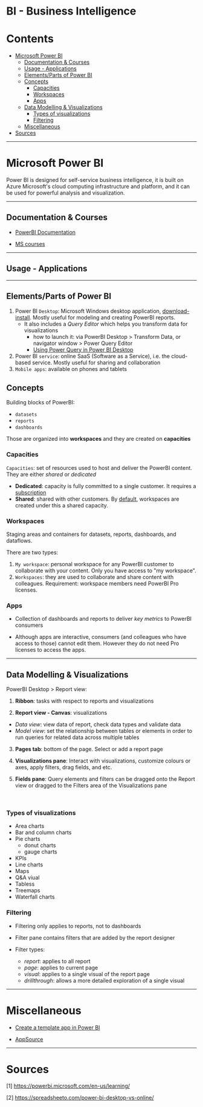 # BI - Business Intelligence


Contents
=======================

* [Microsoft Power BI](#microsoft-power-bi)
    * [Documentation & Courses](#documentation--courses)
    * [Usage - Applications](#usage---applications)
    * [Elements/Parts of Power BI](#elementsparts-of-power-bi)
    * [Concepts](#concepts)
        * [Capacities](#capacities)
        * [Workspaces](#workspaces)
        * [Apps](#apps)
    * [Data Modelling & Visualizations](#data-modelling--visualizations)
        * [Types of visualizations](#types-of-visualizations)
        * [Filtering](#filtering)
    * [Miscellaneous](#miscellaneous)
* [Sources](#sources)

----

# Microsoft Power BI

Power BI is designed for self-service business intelligence, it is built on Azure Microsoft's cloud computing infrastructure and platform, and it can be used for powerful analysis and visualization.

------

## Documentation & Courses

* [PowerBI Documentation](https://docs.microsoft.com/en-us/power-bi/)

* [MS courses](https://docs.microsoft.com/en-us/learn/browse/)

------

## Usage - Applications


------

## Elements/Parts of Power BI

1) Power BI `Desktop`: Microsoft Windows desktop application, [download-install](https://docs.microsoft.com/en-us/power-bi/fundamentals/desktop-get-the-desktop#download-power-bi-desktop-directly). Mostly useful for modeling and creating PowerBI reports.
    * It also includes a *Query Editor* which helps you transform data for visualizations
        * how to launch it: via PowerBI Desktop > Transform Data, or navigator window > Power Query Editor
        * [Using Power Query in Power BI Desktop](https://docs.microsoft.com/en-us/power-query/power-query-ui)
2) Power BI `service`: online SaaS (Software as a Service), i.e. the cloud-based service. Mostly useful for sharing and collaboration
3) `Mobile apps`: available on phones and tablets

## Concepts

Building blocks of PowerBI:
* `datasets`
* `reports`
* `dashboards`

Those are organized into **workspaces** and they are created on **capacities**

### Capacities

`Capacities`: set of resources used to host and deliver the PowerBI content. They are either *shared* or *dedicated*
* **Dedicated**: capacity is fully committed to a single customer. It requires a <u>subscription</u>
* **Shared**: shared with other customers. By <u>default</u>, workspaces are created under this a shared capacity.

### Workspaces

Staging areas and containers for datasets, reports, dashboards, and dataflows.

There are two types:
1) `My workspace`: personal workspace for any PowerBI customer to collaborate with your content. Only you have access to "my workspace".
2) `Workspaces`: they are used to collaborate and share content with colleagues. Requirement: workspace members need PowerBI Pro licenses.

### Apps

* Collection of dashboards and reports to deliver *key metrics* to PowerBI consumers

* Although apps are interactive, consumers (and colleagues who have access to those) cannot edit them. However they do not need Pro licenses to access the apps.

-----

## Data Modelling & Visualizations

PowerBI Desktop > Report view:

1) **Ribbon**: tasks with respect to reports and visualizations

2) **Report view - Canvas**: visualizations
* *Data view*: view data of report, check data types and validate data
* *Model view*: set the relationship between tables or elements in order to run queries for related data across multiple tables

3) **Pages tab**: bottom of the page. Select or add a report page

4) **Visualizations pane**: Interact with visualizations, customize colours or axes, apply filters, drag fields, and etc.

5) **Fields pane**: Query elements and filters can be dragged onto the Report view or dragged to the Filters area of the Visualizations pane

<br>

### Types of visualizations

* Area charts
* Bar and column charts
* Pie charts
    * donut charts
    * gauge charts
* KPIs
* Line charts
* Maps
* Q&A viual
* Tabless
* Treemaps
* Waterfall charts

### Filtering

* Filtering only applies to reports, not to dashboards

* Filter pane contains filters that are added by the report designer

* Filter types:
    * *report*: applies to all report
    * *page*: applies to current page
    * *visual*: applies to a single visual of the report page
    * *drillthrough*: allows a more detailed exploration of a single visual

























-----

# Miscellaneous

* [Create a template app in Power BI](https://docs.microsoft.com/en-us/power-bi/connect-data/service-template-apps-create)

* [AppSource](https://appsource.microsoft.com/en/marketplace/apps?product=power-bi-visuals)
------

# Sources

[1] https://powerbi.microsoft.com/en-us/learning/

[2] https://spreadsheeto.com/power-bi-desktop-vs-online/
